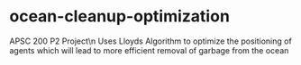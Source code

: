 # ocean-cleanup-optimization
APSC 200 P2 Project\n
Uses Lloyds Algorithm to optimize the positioning of agents which will lead to more efficient removal of garbage from the ocean
